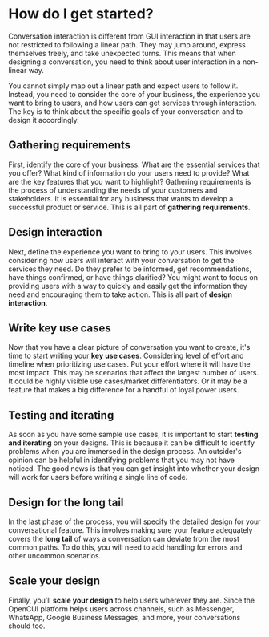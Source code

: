 # How do I get started? 

Conversation interaction is different from GUI interaction in that users are not restricted to following a linear path. They may jump around, express themselves freely, and take unexpected turns. This means that when designing a conversation, you need to think about user interaction in a non-linear way.

You cannot simply map out a linear path and expect users to follow it. Instead, you need to consider the core of your business, the experience you want to bring to users, and how users can get services through interaction. The key is to think about the specific goals of your conversation and to design it accordingly. 

## Gathering requirements
First, identify the core of your business. What are the essential services that you offer? What kind of information do your users need to provide? What are the key features that you want to highlight? Gathering requirements is the process of understanding the needs of your customers and stakeholders. It is essential for any business that wants to develop a successful product or service. This is all part of **gathering requirements**.

## Design interaction
Next, define the experience you want to bring to your users. This involves considering how users will interact with your conversation to get the services they need. Do they prefer to be informed, get recommendations, have things confirmed, or have things clarified? You might want to focus on providing users with a way to quickly and easily get the information they need and encouraging them to take action. This is all part of **design interaction**.

## Write key use cases
Now that you have a clear picture of conversation you want to create, it's time to start writing your **key use cases**. Considering level of effort and timeline when prioritizing use cases. Put your effort where it will have the most impact. This may be scenarios that affect the largest number of users. It could be highly visible use cases/market differentiators. Or it may be a feature that makes a big difference for a handful of loyal power users.

## Testing and iterating
As soon as you have some sample use cases, it is important to start **testing and iterating** on your designs. This is because it can be difficult to identify problems when you are immersed in the design process. An outsider's opinion can be helpful in identifying problems that you may not have noticed. The good news is that you can get insight into whether your design will work for users before writing a single line of code.

## Design for the long tail
In the last phase of the process, you will specify the detailed design for your conversational feature. This involves making sure your feature adequately covers the **long tail** of ways a conversation can deviate from the most common paths. To do this, you will need to add handling for errors and other uncommon scenarios.

## Scale your design
Finally, you’ll **scale your design** to help users wherever they are. Since the OpenCUI platform helps users across channels, such as Messenger, WhatsApp, Google Business Messages, and more, your conversations should too. 